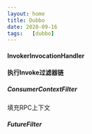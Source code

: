 ```yaml
---
layout: home
title: Dubbo
date: 2020-09-16
tags:   [dubbo]
---
```


#### InvokerInvocationHandler

#### 执行Invoke过滤器链

##### ConsumerContextFilter

填充RPC上下文

##### FutureFilter
